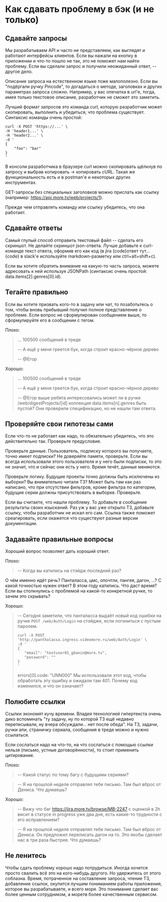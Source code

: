 # Как сдавать проблему в бэк (и не только)

## Сдавайте запросы

Мы разрабатываем API и часто не представляем, как выглядят и работают интерфейсы клиентов. Если вы нажали на кнопку в приложении и что-то пошло не так, это не поможет нам найти проблему. Если вы сделали запрос и получили неожиданный ответ, -- другое дело.

Описание запроса на естественном языке тоже малополезно. Если вы "подёргали ручку Pincode", то догадаться о методе, заголовках и других параметрах запроса сложно. Например, у вас опечатка в url'е, тогда, имея только текстовое описание, разработчик не сможет это заметить.

Лучший формат запросов это команда curl, которую разработчик может скопировать, выполнить и убедиться, что проблема существует. Синтаксис команды очень простой:

```
curl -X POST 'https://...' \
-H 'header1...' \
-H 'header2...' \
-d '
{
    "foo": "bar"
}
'
``` 

В консоли разработчика в браузере curl можно скопировать щёлкнув по запросу и выбрав копировать -> копировать cURL. Такая же функциональность есть и в postman'е и некоторых других инструментах.

GET-запросы без специальных заголовков можно прислать как ссылку (например: https://api.more.tv/web/projects/1).

Прежде чем отправлять команду или ссылку убедитесь, что она работает.

## Сдавайте ответы

Самый глупый способ отправить текстовый файл -- сделать его скриншот. Не делайте скриншот json-ответа. Лучше добавьте к curl-команде текст ответа, оформив его как код (в jira {code}ответ тут...{code} в slack'е используйте markdown-разметку или ctrl+alt+shift+c).

Если вы хотите обратить внимание на какую-то часть запроса, можете адресовать к ней используя JSONPath (синтаксис очень простой: data.items[2].genres[0].id).

## Тегайте правильно

Если вы хотите призвать кого-то в задачу или чат, то позаботьтесь о том, чтобы вновь прибывший получил полное представление о проблеме. Если вопрос не сформулирован сообщением выше, то сформулируйте его в сообщении с тегом.

Плохо:

> ... 100500 сообщений в треде
> 
> -- А ещё у меня греется бук, когда строит красно-чёрное дерево
> 
> -- @Егор

Хорошо:

> ... 100500 сообщений в треде
> 
> -- А ещё у меня греется бук, когда строит красно-чёрное дерево
> 
> -- @Егор выше ребята интересовались может ли в ручке /web/digestProjects/[id] коллекция data.items[n].genres быть пустой? Они проверили спецификацию, но не нашли там ответа.


## Проверяйте свои гипотезы сами

Если что-то не работает как надо, то обязательно убедитесь, что это действительно так. Проверьте предусловия.

Проверьте данные. Пользователь, подписку которого вы получаете, точно имеет подписки? Не доверяйте памяти, проверьте. Если вы всегда использовали этого пользователя и у него были подписки, то это не значит, что и сейчас они есть у него. Время течёт, данные меняются.

Проверьте логику. Будущие проекты точно должны быть исключены из выборки? Вы внимательно читали ТЗ? Может быть там как раз написано, что при отсутствии фильтров, кроме фильтра по категории, будущие серии должны присутствовать в выборке. Проверьте.

Если вы считаете, что нашли проблему. То добавьте в сообщение результаты своих изысканий. Раз уж у вас уже открыто ТЗ, добавьте ссылку, чтобы разработчик не искал его сам. Ссылка также поможет среагировать, если окажется что существуют разные версии документации.

## Задавайте правильные вопросы

Хороший вопрос позволяет дать хороший ответ.

Плохо:

> -- Когда вы катились на стэйдж последний раз?

О чём именно идёт речь? Панталасса, цмс, опочтли, пангея, дагон, ...? С какой точностью нужен ответ? В этом году катились. Что даст время? Если вы столкнулись с проблемой на какой-то конкретной ручке, то зачем это скрывать?

Хорошо:

> -- Сегодня заметили, что панталасса выдаёт новый код ошибки на ручке `POST /web/Auth/Login` на стэйдже, если логиниться с пустым паролем.
>```
>curl -X POST 'http://panthalassa.ingress.videomore.ru/web/Auth/Login' \
>-d '
>{
>    "email": "testuser01_gbanin@more.tv",
>    "password": ""
>}
>'
>```
>errors[0].code: "UNN000"
>Мы использовали этот код, чтобы обработать эту ошибку и ожидали там 401. Почему код изменился, и что он означает?


## Полюбите ссылки

Ссылки экономят кучу времени. Владея технологией гипертекста очень дико вспоминать "ту задачу, ну по которой ТЗ ещё недавно переписывали, ну вчера обсуждали... нет после обеда". На ТЗ, задачи, ручки апи, страничку сериала, сообщения в треде можно и нужно ссылаться.

Если сослаться надо на что-то, на что сослаться с помощью ссылки нельзя (письмо, устные договорённости), то стоит применить цитирование.

Плохо:

> -- Какой статус по тому багу с будущими сериями?

> -- Я на прошлой неделе отправлял тебе письмо. Там был вброс от Дениса. Что думаешь? 

Хорошо:

> -- Вижу что баг https://jira.more.tv/browse/MB-2247 с оценкой в 2h висит в статусе in progress уже два дня, есть какие-то трудности с его исправлением?

> -- Я на прошлой неделе отправлял тебе письмо. Там был вброс от Дениса. Он предложил переписать дагон на го. Это якобы сделает нас в три раза быстрее. Что думаешь?  


## Не ленитесь

Чтобы сдать проблему хорошо надо потрудиться. Иногда хочется просто свалить всё это на кого-нибудь другого. Но удержитесь от этого соблазна. Время, потраченное на составление запроса, чтение ТЗ, добавление ссылок, окупится лучшим пониманием работы приложения, которое вы разрабатываете, и всего моря. Это понимание сделает вас более ценным сотрудником, а моретв более качественным сервисом.